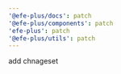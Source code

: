 ```yaml
---
'@efe-plus/docs': patch
'@efe-plus/components': patch
'efe-plus': patch
'@efe-plus/utils': patch
---
```


add chnageset
